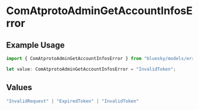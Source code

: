# ComAtprotoAdminGetAccountInfosError

## Example Usage

```typescript
import { ComAtprotoAdminGetAccountInfosError } from "bluesky/models/errors";

let value: ComAtprotoAdminGetAccountInfosError = "InvalidToken";
```

## Values

```typescript
"InvalidRequest" | "ExpiredToken" | "InvalidToken"
```